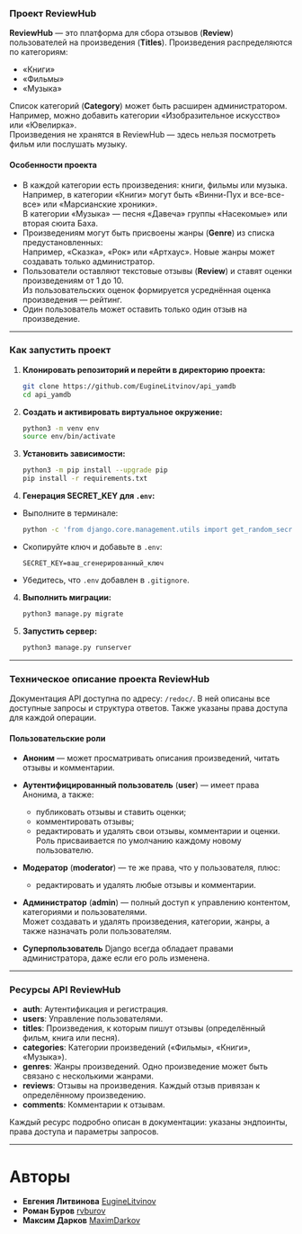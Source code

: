 ### **Проект ReviewHub**

**ReviewHub** — это платформа для сбора отзывов (**Review**) пользователей на произведения (**Titles**). Произведения распределяются по категориям:  
- «Книги»  
- «Фильмы»  
- «Музыка»  

Список категорий (**Category**) может быть расширен администратором. Например, можно добавить категории «Изобразительное искусство» или «Ювелирка».  
Произведения не хранятся в ReviewHub — здесь нельзя посмотреть фильм или послушать музыку.  

#### **Особенности проекта**
- В каждой категории есть произведения: книги, фильмы или музыка.  
  Например, в категории «Книги» могут быть «Винни-Пух и все-все-все» или «Марсианские хроники».  
  В категории «Музыка» — песня «Давеча» группы «Насекомые» или вторая сюита Баха.  
- Произведениям могут быть присвоены жанры (**Genre**) из списка предустановленных:  
  Например, «Сказка», «Рок» или «Артхаус». Новые жанры может создавать только администратор.  
- Пользователи оставляют текстовые отзывы (**Review**) и ставят оценки произведениям от 1 до 10.  
  Из пользовательских оценок формируется усреднённая оценка произведения — рейтинг.  
- Один пользователь может оставить только один отзыв на произведение.  

---

### **Как запустить проект**

1. **Клонировать репозиторий и перейти в директорию проекта:**
   ```bash
   git clone https://github.com/EugineLitvinov/api_yamdb
   cd api_yamdb
   ```

2. **Создать и активировать виртуальное окружение:**
   ```bash
   python3 -m venv env
   source env/bin/activate
   ```

3. **Установить зависимости:**
   ```bash
   python3 -m pip install --upgrade pip
   pip install -r requirements.txt
   ```

4. **Генерация SECRET_KEY для `.env`:**

- Выполните в терминале:
   ```bash
   python -c 'from django.core.management.utils import get_random_secret_key; print(get_random_secret_key())'
   ```
- Скопируйте ключ и добавьте в `.env`:
   ```
   SECRET_KEY=ваш_сгенерированный_ключ
   ```
- Убедитесь, что `.env` добавлен в `.gitignore`.

4. **Выполнить миграции:**
   ```bash
   python3 manage.py migrate
   ```

5. **Запустить сервер:**
   ```bash
   python3 manage.py runserver
   ```

---

### **Техническое описание проекта ReviewHub**

Документация API доступна по адресу: `/redoc/`. В ней описаны все доступные запросы и структура ответов. Также указаны права доступа для каждой операции.

#### **Пользовательские роли**
- **Аноним** — может просматривать описания произведений, читать отзывы и комментарии.  
- **Аутентифицированный пользователь** (**user**) — имеет права Анонима, а также:  
  - публиковать отзывы и ставить оценки;  
  - комментировать отзывы;  
  - редактировать и удалять свои отзывы, комментарии и оценки.  
  Роль присваивается по умолчанию каждому новому пользователю.  

- **Модератор** (**moderator**) — те же права, что у пользователя, плюс:  
  - редактировать и удалять любые отзывы и комментарии.  

- **Администратор** (**admin**) — полный доступ к управлению контентом, категориями и пользователями.  
  Может создавать и удалять произведения, категории, жанры, а также назначать роли пользователям.  

- **Суперпользователь** Django всегда обладает правами администратора, даже если его роль изменена.

---

### **Ресурсы API ReviewHub**

- **auth**: Аутентификация и регистрация.  
- **users**: Управление пользователями.  
- **titles**: Произведения, к которым пишут отзывы (определённый фильм, книга или песня).  
- **categories**: Категории произведений («Фильмы», «Книги», «Музыка»).  
- **genres**: Жанры произведений. Одно произведение может быть связано с несколькими жанрами.  
- **reviews**: Отзывы на произведения. Каждый отзыв привязан к определённому произведению.  
- **comments**: Комментарии к отзывам.

Каждый ресурс подробно описан в документации: указаны эндпоинты, права доступа и параметры запросов.

---
# Авторы
+ **Евгения Литвинова** [EugineLitvinov](https://github.com/EugineLitvinov)
+ **Роман Буров** [rvburov](https://github.com/rvburov)
+ **Максим Дарков** [MaximDarkov](https://github.com/MaximDarkov)
